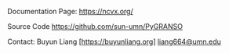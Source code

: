 Documentation Page: https://ncvx.org/

Source Code https://github.com/sun-umn/PyGRANSO 

Contact: Buyun Liang [https://buyunliang.org] liang664@umn.edu
